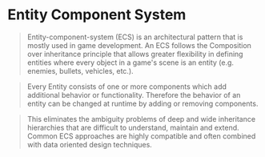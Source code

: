# Entity Component System

>Entity-component-system (ECS) is an architectural pattern that is mostly used in game development. An ECS follows the Composition over inheritance principle that allows greater flexibility in defining entities where every object in a game's scene is an entity (e.g. enemies, bullets, vehicles, etc.). 

>Every Entity consists of one or more components which add additional behavior or functionality. Therefore the behavior of an entity can be changed at runtime by adding or removing components. 

>This eliminates the ambiguity problems of deep and wide inheritance hierarchies that are difficult to understand, maintain and extend. Common ECS approaches are highly compatible and often combined with data oriented design techniques.
